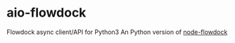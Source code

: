 # aio-flowdock
Flowdock async client/API for Python3
An Python version of [node-flowdock](https://github.com/flowdock/node-flowdock)

